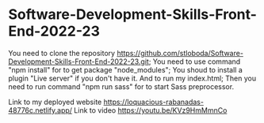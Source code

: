 # Software-Development-Skills-Front-End-2022-23

You need to clone the repository https://github.com/stloboda/Software-Development-Skills-Front-End-2022-23.git;
You need to use command "npm install" for to get package "node_modules";
You shoud to install a plugin "Live server" if you don't have it. And to run my index.html;
Then you need to run command "npm run sass" for to start Sass preprocessor.

Link to my deployed website https://loquacious-rabanadas-48776c.netlify.app/
Link to video https://youtu.be/KVz9HmMmnCo
